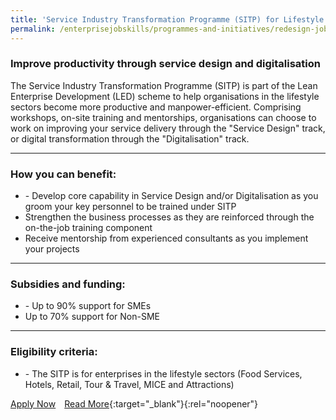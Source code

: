 ```yaml
---
title: 'Service Industry Transformation Programme (SITP) for Lifestyle Sectors'
permalink: /enterprisejobskills/programmes-and-initiatives/redesign-jobs/service-industry-transformation-programme--sitp--for-lifestyle-sectors/
---
```


### Improve productivity through service design and digitalisation

The Service Industry Transformation Programme (SITP) is part of the Lean Enterprise Development (LED) scheme to help organisations in the lifestyle sectors become more productive and manpower-efficient. Comprising workshops, on-site training and mentorships, organisations can choose to work on improving your service delivery through the "Service Design" track, or digital transformation through the "Digitalisation" track.

---

### How you can benefit:

<ul><li>- Develop core capability in Service Design and/or Digitalisation as you groom your key personnel to be trained under SITP<br></li><li>Strengthen the business processes as they are reinforced through the on-the-job training component<br></li><li>Receive mentorship from experienced consultants as you implement your projects</li></ul>

---

### Subsidies and funding:

<ul><li>- Up to 90% support for SMEs<br></li><li>Up to 70% support for Non-SME</li></ul>

---

### Eligibility criteria:

<ul><li>- The SITP is for enterprises in the lifestyle sectors (Food Services, Hotels, Retail, Tour & Travel, MICE and Attractions)</li></ul>

<a class="btn" href="https://www.sgpc.sg/wp-content/uploads/2019/07/SITP_registration-Form_18072019.docx" target="_blank" rel="noopener">Apply Now</a>&emsp;[Read More](https://www.sgpc.sg/services/training-certification/sitp){:target="_blank"}{:rel="noopener"}
